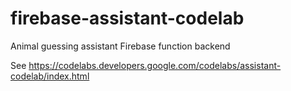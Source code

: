 # firebase-assistant-codelab
Animal guessing assistant Firebase function backend

See https://codelabs.developers.google.com/codelabs/assistant-codelab/index.html

